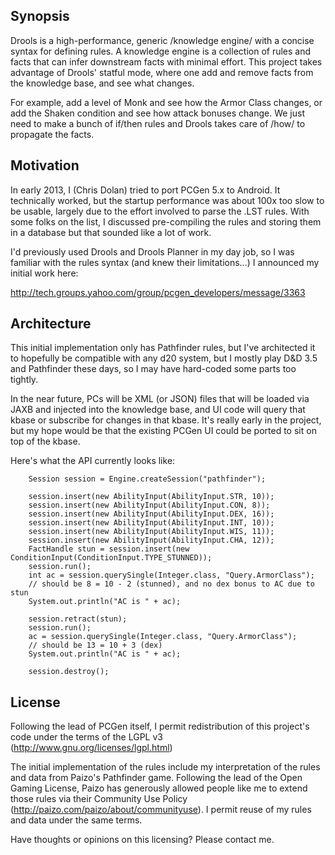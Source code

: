 Synopsis
--------

Drools is a high-performance, generic /knowledge engine/ with a
concise syntax for defining rules. A knowledge engine is a collection
of rules and facts that can infer downstream facts with minimal
effort. This project takes advantage of Drools' statful mode, where
one add and remove facts from the knowledge base, and see what
changes.

For example, add a level of Monk and see how the Armor Class changes,
or add the Shaken condition and see how attack bonuses change. We just
need to make a bunch of if/then rules and Drools takes care of /how/
to propagate the facts.

Motivation
----------

In early 2013, I (Chris Dolan) tried to port PCGen 5.x to Android. It
technically worked, but the startup performance was about 100x too
slow to be usable, largely due to the effort involved to parse the
.LST rules. With some folks on the list, I discussed pre-compiling the
rules and storing them in a database but that sounded like a lot of
work.

I'd previously used Drools and Drools Planner in my day job, so I was
familiar with the rules syntax (and knew their limitations...) I
announced my initial work here:

http://tech.groups.yahoo.com/group/pcgen_developers/message/3363

Architecture
------------

This initial implementation only has Pathfinder rules, but I've
architected it to hopefully be compatible with any d20 system, but I
mostly play D&D 3.5 and Pathfinder these days, so I may have
hard-coded some parts too tightly.

In the near future, PCs will be XML (or JSON) files that will be
loaded via JAXB and injected into the knowledge base, and UI code will
query that kbase or subscribe for changes in that kbase. It's really
early in the project, but my hope would be that the existing PCGen UI
could be ported to sit on top of the kbase.

Here's what the API currently looks like:

        Session session = Engine.createSession("pathfinder");
        
        session.insert(new AbilityInput(AbilityInput.STR, 10));
        session.insert(new AbilityInput(AbilityInput.CON, 8));
        session.insert(new AbilityInput(AbilityInput.DEX, 16));
        session.insert(new AbilityInput(AbilityInput.INT, 10));
        session.insert(new AbilityInput(AbilityInput.WIS, 11));
        session.insert(new AbilityInput(AbilityInput.CHA, 12));
        FactHandle stun = session.insert(new ConditionInput(ConditionInput.TYPE_STUNNED));
        session.run();
        int ac = session.querySingle(Integer.class, "Query.ArmorClass");
        // should be 8 = 10 - 2 (stunned), and no dex bonus to AC due to stun
        System.out.println("AC is " + ac);
        
        session.retract(stun);
        session.run();
        ac = session.querySingle(Integer.class, "Query.ArmorClass");
        // should be 13 = 10 + 3 (dex)
        System.out.println("AC is " + ac);
        
        session.destroy();

License
-------

Following the lead of PCGen itself, I permit redistribution of this
project's code under the terms of the LGPL v3
(http://www.gnu.org/licenses/lgpl.html)

The initial implementation of the rules include my interpretation of
the rules and data from Paizo's Pathfinder game. Following the lead of
the Open Gaming License, Paizo has generously allowed people like me
to extend those rules via their Community Use Policy
(http://paizo.com/paizo/about/communityuse). I permit reuse of my
rules and data under the same terms.

Have thoughts or opinions on this licensing? Please contact me.
